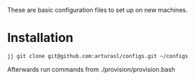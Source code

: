 These are basic configuration files to set up on new machines.

# Installation

```bash
jj git clone git@github.com:arturasl/configs.git ~/configs
```

Afterwards run commands from ./provision/provision.bash

